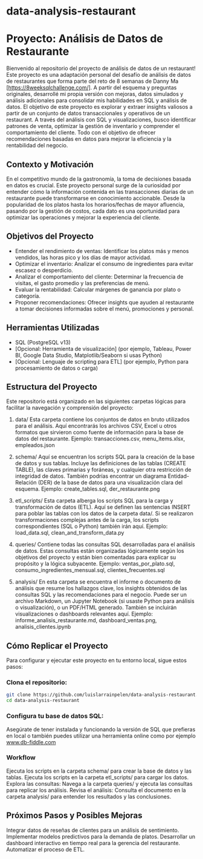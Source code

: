 # data-analysis-restaurant

# Proyecto: Análisis de Datos de Restaurante
Bienvenido al repositorio del proyecto de análisis de datos de un restaurant! 
Este proyecto es una adaptación personal del desafío de análisis de datos de restaurantes que forma parte del reto de 8 semanas de Danny Ma [https://8weeksqlchallenge.com/]. A partir del esquema y preguntas originales, desarrollé mi propia versión con mejoras, datos simulados y análisis adicionales para consolidar mis habilidades en SQL y análisis de datos. 
El objetivo de este proyecto es explorar y extraer insights valiosos a partir de un conjunto de datos transaccionales y operativos de un restaurant. A través del análisis con SQL y visualizaciones, busco identificar patrones de venta, optimizar la gestión de inventario y comprender el comportamiento del cliente. Todo con el objetivo de ofrecer recomendaciones basadas en datos para mejorar la eficiencia y la rentabilidad del negocio.

## Contexto y Motivación
En el competitivo mundo de la gastronomía, la toma de decisiones basada en datos es crucial. Este proyecto personal surge de la curiosidad por entender cómo la información contenida en las transacciones diarias de un restaurante puede transformarse en conocimiento accionable. Desde la popularidad de los platos hasta los horarios/fechas de mayor afluencia, pasando por la gestión de costos, cada dato es una oportunidad para optimizar las operaciones y mejorar la experiencia del cliente.

## Objetivos del Proyecto
- Entender el rendimiento de ventas: Identificar los platos más y menos vendidos, las horas pico y los días de mayor actividad.
- Optimizar el inventario: Analizar el consumo de ingredientes para evitar escasez o desperdicio.
- Analizar el comportamiento del cliente: Determinar la frecuencia de visitas, el gasto promedio y las preferencias de menú.
- Evaluar la rentabilidad: Calcular márgenes de ganancia por plato o categoría.
- Proponer recomendaciones: Ofrecer insights que ayuden al restaurante a tomar decisiones informadas sobre el menú, promociones y personal.

## Herramientas Utilizadas
- SQL (PostgreSQL v13)
- [Opcional: Herramienta de visualización] (por ejemplo, Tableau, Power BI, Google Data Studio, Matplotlib/Seaborn si usas Python)
- [Opcional: Lenguaje de scripting para ETL] (por ejemplo, Python para procesamiento de datos o carga)

## Estructura del Proyecto
Este repositorio está organizado en las siguientes carpetas lógicas para facilitar la navegación y comprensión del proyecto:

1. data/
Esta carpeta contiene los conjuntos de datos en bruto utilizados para el análisis. Aquí encontrarás los archivos CSV, Excel u otros formatos que sirvieron como fuente de información para la base de datos del restaurante.
Ejemplo: transacciones.csv, menu_items.xlsx, empleados.json

2. schema/
Aquí se encuentran los scripts SQL para la creación de la base de datos y sus tablas. Incluye las definiciones de las tablas (CREATE TABLE), las claves primarias y foráneas, y cualquier otra restricción de integridad de datos. También podrías encontrar un diagrama Entidad-Relación (DER) de la base de datos para una visualización clara del esquema.
Ejemplo: create_tables.sql, der_restaurante.png

3. etl_scripts/
Esta carpeta alberga los scripts SQL para la carga y transformación de datos (ETL). Aquí se definen las sentencias INSERT para poblar las tablas con los datos de la carpeta data/. Si se realizaron transformaciones complejas antes de la carga, los scripts correspondientes (SQL o Python) también irán aquí.
Ejemplo: load_data.sql, clean_and_transform_data.py

4. queries/
Contiene todas las consultas SQL desarrolladas para el análisis de datos. Estas consultas están organizadas lógicamente según los objetivos del proyecto y están bien comentadas para explicar su propósito y la lógica subyacente.
Ejemplo: ventas_por_plato.sql, consumo_ingredientes_mensual.sql, clientes_frecuentes.sql

5. analysis/
En esta carpeta se encuentra el informe o documento de análisis que resume los hallazgos clave, los insights obtenidos de las consultas SQL y las recomendaciones para el negocio. Puede ser un archivo Markdown, un Jupyter Notebook (si usaste Python para análisis o visualización), o un PDF/HTML generado. También se incluirán visualizaciones o dashboards relevantes aquí.
Ejemplo: informe_analisis_restaurante.md, dashboard_ventas.png, analisis_clientes.ipynb


## Cómo Replicar el Proyecto
Para configurar y ejecutar este proyecto en tu entorno local, sigue estos pasos:

### Clona el repositorio:
``` Bash
git clone https://github.com/luislarrainpelen/data-analysis-restaurant.git
cd data-analysis-restaurant
```

### Configura tu base de datos SQL:
Asegúrate de tener instalada y funcionando la versión de SQL que prefieras en local o también puedes utilizar una herramienta online como por ejemplo www.db-fiddle.com

### Workflow
Ejecuta los scripts en la carpeta schema/ para crear la base de datos y las tablas.
Ejecuta los scripts en la carpeta etl_scripts/ para cargar los datos.
Explora las consultas:
Navega a la carpeta queries/ y ejecuta las consultas para replicar los análisis.
Revisa el análisis:
Consulta el documento en la carpeta analysis/ para entender los resultados y las conclusiones.

## Próximos Pasos y Posibles Mejoras
Integrar datos de reseñas de clientes para un análisis de sentimiento.
Implementar modelos predictivos para la demanda de platos.
Desarrollar un dashboard interactivo en tiempo real para la gerencia del restaurante.
Automatizar el proceso de ETL.
